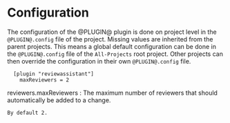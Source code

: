 Configuration
=============

The configuration of the @PLUGIN@ plugin is done on project level in
the `@PLUGIN@.config` file of the project. Missing values are inherited
from the parent projects. This means a global default configuration can
be done in the `@PLUGIN@.config` file of the `All-Projects` root project.
Other projects can then override the configuration in their own
`@PLUGIN@.config` file.

```
  [plugin "reviewassistant"]
    maxReviewers = 2
```

reviewers.maxReviewers
:	The maximum number of reviewers that should automatically be added to a change.

	By default 2.
